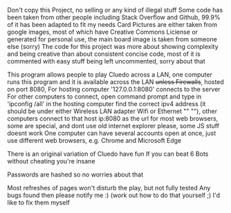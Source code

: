 Don't copy this Project, no selling or any kind of illegal stuff
Some code has been taken from other people including Stack Overflow and Github, 99.9% of it has been adapted to fit my needs
Card Pictures are either taken from google images, most of which have Creative Commons Liciense or generated for personal use, the main board image is taken from someone else (sorry)
The code for this project was more about showing complexity and being creative than about consistent concise code, most of it is commented with easy stuff being left uncommented, sorry about that

This program allows people to play Cluedo across a LAN, one computer runs this program and it is available across the LAN ~~unless Firewalls~~, hosted on port 8080,
For hosting computer '127.0.0.1:8080' connects to the server
For other computers to connect, open command prompt and type in 'ipconfig /all' in the hosting computer find the correct ipv4 address
(it should be under either Wireless LAN adapter Wifi or Ethernet "" ""),
other computers connect to that host ip:8080 as the url for most web browsers, some are special, and dont use old internet explorer please, some JS stuff doesnt work
One computer can have several accounts open at once, just use different web browsers, e.g. Chrome and Microsoft Edge

There is an original variation of Cluedo have fun
If you can beat 6 Bots without cheating you're insane

Passwords are hashed so no worries about that

Most refreshes of pages won't disturb the play, but not fully tested
Any bugs found then please notify me :) (work out how to do that yourself ;)
I'd like to fix them myself
